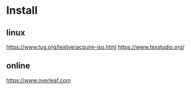 

# Install

## linux
https://www.tug.org/texlive/acquire-iso.html
https://www.texstudio.org/

## online
https://www.overleaf.com